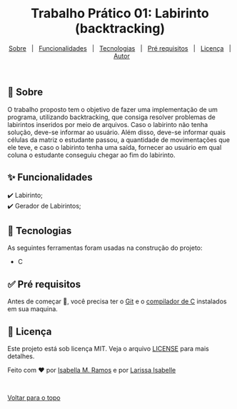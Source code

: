 <div align="center" id="top"> 

  &#xa0;

  <!-- <a href="https://tp01.netlify.com">Demo</a> -->
</div>

<h1 align="center">Trabalho Prático 01: Labirinto (backtracking)</h1>

<!-- Status -->

<!-- <h4 align="center"> 
	🚧  TP01 🚀 Em construção...  🚧
</h4> 

<hr> -->

<p align="center">
  <a href="#dart-sobre">Sobre</a> &#xa0; | &#xa0; 
  <a href="#sparkles-funcionalidades">Funcionalidades</a> &#xa0; | &#xa0;
  <a href="#rocket-tecnologias">Tecnologias</a> &#xa0; | &#xa0;
  <a href="#white_check_mark-pré-requesitos">Pré requisitos</a> &#xa0; | &#xa0;
  <a href="#memo-licença">Licença</a> &#xa0; | &#xa0;
  <a href="https://github.com/isabellazramos" target="_blank">Autor</a>
</p>

<br>

## :dart: Sobre ##

O trabalho proposto tem o objetivo de fazer uma implementação de um
programa, utilizando backtracking, que consiga resolver problemas de labirintos
inseridos por meio de arquivos. Caso o labirinto não tenha solução, deve-se
informar ao usuário. Além disso, deve-se informar quais células da matriz o
estudante passou, a quantidade de movimentações que ele teve, e caso o labirinto
tenha uma saída, fornecer ao usuário em qual coluna o estudante conseguiu chegar
ao fim do labirinto.

## :sparkles: Funcionalidades ##

:heavy_check_mark: Labirinto;\
:heavy_check_mark: Gerador de Labirintos;

## :rocket: Tecnologias ##

As seguintes ferramentas foram usadas na construção do projeto:

- C

## :white_check_mark: Pré requisitos ##

Antes de começar :checkered_flag:, você precisa ter o [Git](https://git-scm.com) e o [compilador de C](https://www.cygwin.com/) instalados em sua maquina.

## :memo: Licença ##

Este projeto está sob licença MIT. Veja o arquivo [LICENSE](LICENSE.md) para mais detalhes.


Feito com :heart: por <a href="https://github.com/isabellazramos" target="_blank">Isabella M. Ramos</a> e por <a href="https://github.com/larisabelle">Larissa Isabelle</a>

&#xa0;

<a href="#top">Voltar para o topo</a>
